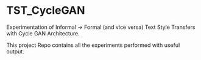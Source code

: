 # TST_CycleGAN
Experimentation of Informal -> Formal (and vice versa) Text Style Transfers with Cycle GAN Architecture. 

This project Repo contains all the experiments performed with useful output.
